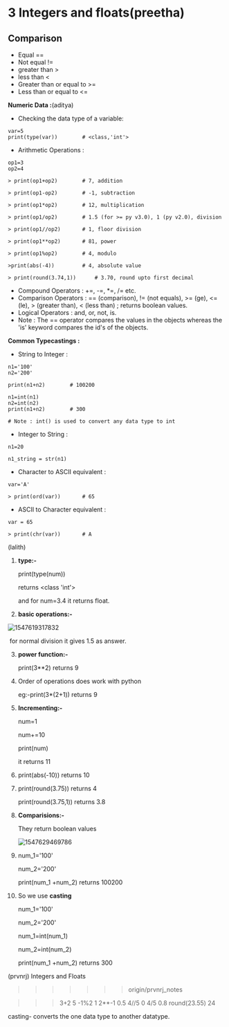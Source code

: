 
# 3 Integers and floats(preetha)
## Comparison
- Equal ==
- Not equal !=
- greater than >
- less than <
- Greater than or equal to >=
- Less than or equal to <=

**Numeric Data :**(aditya)

* Checking the data type of a variable:

```python3
var=5
print(type(var))		# <class,'int'>
```

* Arithmetic Operations :

```python3
op1=3
op2=4

> print(op1+op2)		# 7, addition

> print(op1-op2)		# -1, subtraction

> print(op1*op2)		# 12, multiplication

> print(op1/op2)		# 1.5 (for >= py v3.0), 1 (py v2.0), division

> print(op1//op2)		# 1, floor division

> print(op1**op2)		# 81, power

> print(op1%op2)		# 4, modulo

>print(abs(-4))			# 4, absolute value

> print(round(3.74,1))		# 3.70, round upto first decimal
```

* Compound Operators :  +=, -=, *=, /=  etc.
* Comparison Operators :  == (comparison), != (not equals), >= (ge), <= (le), > (greater than), < (less than) ; returns boolean values.
* Logical Operators : and, or, not, is.
* Note : The == operator compares the values in the objects whereas the 'is' keyword compares the id's of the objects.

**Common Typecastings :**

* String to Integer :

```python3
n1='100'
n2='200'

print(n1+n2)		# 100200

n1=int(n1)
n2=int(n2)
print(n1+n2)		# 300

# Note : int() is used to convert any data type to int 
```

* Integer to String :

```python3
n1=20

n1_string = str(n1)
```

* Character to ASCII equivalent :

```python3
var='A'

> print(ord(var))		# 65
```

* ASCII to Character equivalent :

```
var = 65

> print(chr(var))		# A
```

(lalith)
1. **type:-**

   print(type(num))

   returns <class 'int'>

   and for num=3.4 it returns float.

2. **basic operations:-**

![1547619317832](https://github.com/adityakuppa26/Python-Notes/blob/lalith_notes/images/1547619317832.png)

​	for normal division it gives 1.5 as answer.

3. **power function:-**

   print(3**2) returns 9

4. Order of operations does work with python

   eg:-print(3*(2+1)) returns 9

5. **Incrementing:-**

   num=1

   num+=10

   print(num)

   it returns 11

6. print(abs(-10)) returns 10

7. print(round(3.75)) returns 4

   print(round(3.75,1)) returns 3.8

8. **Comparisions:-**

   They return boolean values

   ![1547629469786](https://github.com/adityakuppa26/Python-Notes/blob/lalith_notes/images/1547629469786.png)

9. num_1='100'

   num_2='200'

   print(num_1 +num_2) returns 100200

10. So we use **casting**

    num_1='100'

    num_2='200'

    num_1=int(num_1)

    num_2=int(num_2)

    print(num_1 +num_2) returns 300

(prvnrj)
Integers and Floats
>>>>>>> origin/prvnrj_notes

>>> 3+2
5
>>> -1%2
1
>>> 2**-1
0.5
>>> 4//5
0
>>> 4/5
0.8
>>>round(23.55)
24

casting- converts the one data type to another datatype.

